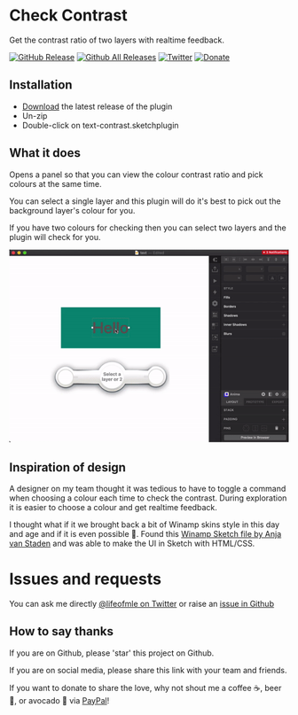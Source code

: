 # Check Contrast
Get the contrast ratio of two layers with realtime feedback.

[![GitHub Release](https://img.shields.io/github/release/lifeofmle/check-contrast.svg?style=popout)]()
[![Github All Releases](https://img.shields.io/github/downloads/lifeofmle/check-contrast/total.svg?style=popout)]()
[![Twitter](https://img.shields.io/twitter/follow/lifeofmle.svg?style=social&label=Follow)]()
[![Donate](https://img.shields.io/badge/Donate-PayPal-green.svg)](https://www.paypal.me/lifeofmle/5)

## Installation

- [Download](../../releases/latest/download/check-contrast.sketchplugin.zip) the latest release of the plugin
- Un-zip
- Double-click on text-contrast.sketchplugin

## What it does
Opens a panel so that you can view the colour contrast ratio and pick colours at the same time.

You can select a single layer and this plugin will do it's best to pick out the background layer's colour for you.

If you have two colours for checking then you can select two layers and the plugin will check for you.

![Demo of live colour selection](assets/check-contrast-demo.gif)

## Inspiration of design
A designer on my team thought it was tedious to have to toggle a command when choosing a colour each time to check the contrast. During exploration it is easier to choose a colour and get realtime feedback.

I thought what if it we brought back a bit of Winamp skins style in this day and age and if it is even possible 🤔. Found this [Winamp Sketch file by Anja van Staden](https://dribbble.com/shots/4297593-Winamp-Skin) and was able to make the UI in Sketch with HTML/CSS.

# Issues and requests
You can ask me directly [@lifeofmle on Twitter](https://twitter.com/lifeofmle) or raise an [issue in Github](https://github.com/lifeofmle/check-contrast/issues/new)

## How to say thanks
If you are on Github, please 'star' this project on Github.

If you are on social media, please share this link with your team and friends.

If you want to donate to share the love, why not shout me a coffee ☕️, beer 🍺, or avocado 🥑 via [PayPal](https://www.paypal.me/lifeofmle/5)!



